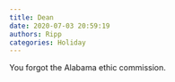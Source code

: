 ```yaml
---
title: Dean
date: 2020-07-03 20:59:19
authors: Ripp
categories: Holiday
---
```


 You forgot the Alabama ethic commission.